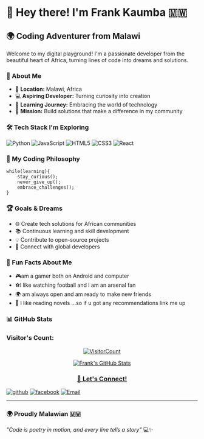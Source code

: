 # 👋 Hey there! I'm Frank Kaumba 🇲🇼

## 🌍 Coding Adventurer from Malawi

Welcome to my digital playground! I'm a passionate developer from the beautiful heart of Africa, turning lines of code into dreams and solutions.

### 🚀 About Me

- 📍 **Location:** Malawi, Africa
- 💻 **Aspiring Developer:** Turning curiosity into creation
- 🌱 **Learning Journey:** Embracing the world of technology
- 🎯 **Mission:** Build solutions that make a difference in my community

### 🛠 Tech Stack I'm Exploring

![Python](https://img.shields.io/badge/-Python-05122A?style=flat&logo=python)
![JavaScript](https://img.shields.io/badge/-JavaScript-05122A?style=flat&logo=javascript)
![HTML5](https://img.shields.io/badge/-HTML5-05122A?style=flat&logo=html5)
![CSS3](https://img.shields.io/badge/-CSS3-05122A?style=flat&logo=css3)
![React](https://img.shields.io/badge/-React-05122A?style=flat&logo=react)

### 🌈 My Coding Philosophy

```
while(learning){
    stay_curious();
    never_give_up();
    embrace_challenges();
}
```

### 🏆 Goals & Dreams

- 🌐 Create tech solutions for African communities
- 📚 Continuous learning and skill development
- 💡 Contribute to open-source projects
- 🤝 Connect with global developers

### 🌟 Fun Facts About Me

- 🎮am a gamer both on Android and computer 
- ⚽l like watching football and l am an arsenal fan
- 🌍 am always open and am ready to make new friends 
- 📖 l like reading novels ...so if u got any recommendations link me up

### 📊 GitHub Stats

### Visitor's Count:

<a align="center" href="https://profile-counter.glitch.me/{frank-kaumba}/count.svg">

  ![VisitorCount](https://profile-counter.glitch.me/{frank-kaumba}/count.svg) 

![Frank's GitHub Stats](https://github-readme-stats.vercel.app/api?username=Efkidgamerdev&show_icons=true&theme=radical)

### 🤝 Let's Connect!

[![github](https://img.shields.io/badge/-github-05122A?style=flat&logo=github)](https://www.github.com/in/efkidgamerdev)
[![facebook](https://img.shields.io/badge/-facebook-05122A?style=flat&logo=facebook)](https://facebook.com/efkidtrapgamer)
[![Email](https://img.shields.io/badge/-Email-05122A?style=flat&logo=gmail)](mailto:efkidgamer@gmail.com)

---

### 🌍 Proudly Malawian  🇲🇼

*"Code is poetry in motion, and every line tells a story"* 💻✨

<!---
efkidgamerdev/efkidgamerdev is a ✨ special ✨ repository because its `README.md` (this file) appears on your GitHub profile.
You can click the Preview link to take a look at your changes.
--->
